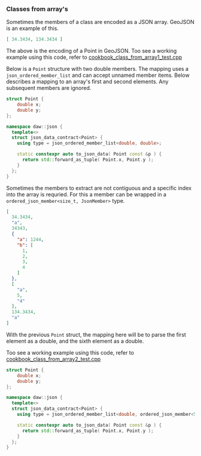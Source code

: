 ### Classes from array's

Sometimes the members of a class are encoded as a JSON array.  GeoJSON is an example of this.  

```json
[ 34.3434, 134.3434 ]
```

The above is the encoding of a Point in GeoJSON.
Too see a working example using this code, refer to [cookbook_class_from_array1_test.cpp](../tests/cookbook_class_from_array1_test.cpp) 

Below is a `Point` structure with two double members.  The mapping uses a `json_ordered_member_list` and can accept unnamed member items.  Below describes a mapping to an array's first and second elements.  Any subsequent members are ignored.
```c++
struct Point {
	double x;
	double y;
};

namespace daw::json {
  template<>
  struct json_data_contract<Point> {
    using type = json_ordered_member_list<double, double>;

    static constexpr auto to_json_data( Point const &p ) {
      return std::forward_as_tuple( Point.x, Point.y );
    }
  };
}
```

Sometimes the members to extract are not contiguous and a specific index into the array is requried.  For this a member can be wrapped in a `ordered_json_member<size_t, JsonMember>` type. 

```json
[
  34.3434,
  "a",
  34343,
  {
    "a": 1244,
    "b": [
      1,
      2,
      3,
      4
    ]
  },
  [
    "a",
    5,
    "4"
  ],
  134.3434,
  "a"
]
```

With the previous `Point` struct, the mapping here will be to parse the first element as a double, and the sixth element as a double. 

Too see a working example using this code, refer to [cookbook_class_from_array2_test.cpp](../tests/cookbook_class_from_array2_test.cpp) 

```c++
struct Point {
	double x;
	double y;
};

namespace daw::json {
  template<>
  struct json_data_contract<Point> {
    using type = json_ordered_member_list<double, ordered_json_member<5,json_number<no_name>>>;

    static constexpr auto to_json_data( Point const &p ) {
      return std::forward_as_tuple( Point.x, Point.y );
    }
  };
}
```
